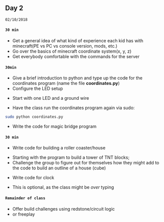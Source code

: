 ## Day 2  

`02/10/2018`  

#### `30 min`  
  * Get a general idea of what kind of experience each kid has with minecraft(PE vs PC vs console version, mods, etc.)  
  * Go over the basics of minecraft coordinate system(x, y, z)  
  * Get everybody comfortable with the commands for the server  

#### `30min`  
  * Give a brief introduction to python and type up the code for the coordinates program (name the file **coordinates.py**)  
  * Configure the LED setup  
   - Start with one LED and a ground wire  
  * Have the class run the coordinates program again via sudo:  
   ```bash  
   sudo python coordinates.py
   ```  
  * Write the code for magic bridge program  

#### `30 min`    
  * Write code for building a roller coaster/house  
   - Starting with the program to build a tower of TNT blocks;  
   - Challenge the group to figure out for themselves how they might add to the code to build an outline of a house (cube)  
   
  * Write code for clock  
   - This is optional, as the class might be *over* typing  

#### `Remainder of class`  
 - Offer build challenges using redstone/circuit logic  
 - or freeplay  
